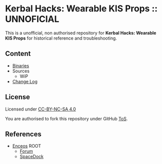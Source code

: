 # Kerbal Hacks: Wearable KIS Props :: UNNOFICIAL

This is a unofficial, non authorised repository for **Kerbal Hacks: Wearable KIS Props** for historical reference and troubleshooting.


## Content
* [Binaries](https://github.com/net-lisias-ksph/KerbalHacks-WearableKisProps/tree/Archive)
* Sources
	+ WiP
* [Change Log](./CHANGE_LOG.md)


## License

Licensed under [CC-BY-NC-SA 4.0](https://creativecommons.org/licenses/by-nc-sa/4.0/)

You are authorised to fork this repository under GitHub [ToS](https://help.github.com/articles/github-terms-of-service/).


## References

* [Enceos](https://forum.kerbalspaceprogram.com/index.php?/profile/110725-enceos/) ROOT
    + [Forum](https://forum.kerbalspaceprogram.com/index.php?/topic/153654-*)
    + [SpaceDock](https://spacedock.info/mod/1120/Kerbal%20Hack:%20Wearable%20KIS%20Props)
